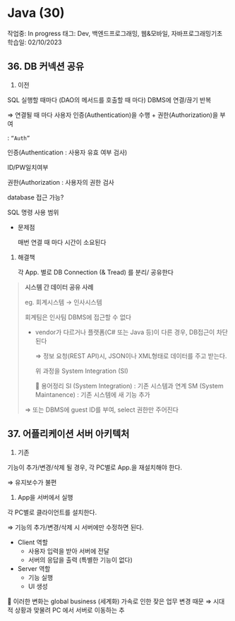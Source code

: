 # Java (30)

작업중: In progress
태그: Dev, 백엔드프로그래밍, 웹&모바일, 자바프로그래밍기초
학습일: 02/10/2023

## 36. DB 커넥션 공유

1. 이전

SQL 실행할 때마다 (DAO의 메서드를 호출할 때 마다) DBMS에 연결/끊기 반복

⇒ 연결될 때 마다 사용자 인증(Authentication)을 수행 + 권한(Authorization)을 부여 

: `“Auth”`

인증(Authentication : 사용자 유효 여부 검사) 

ID/PW일치여부

권한(Authorization : 사용자의 권한 검사

database 접근 가능?

SQL 명령 사용 범위

- 문제점
    
    매번 연결 때 마다 시간이 소요된다
    
1. 해결책
    
    각  App. 별로 DB Connection (& Tread) 를 분리/ 공유한다
    

> **시스템 간 데이터 공유 사례**
> 
> 
> 
> eg. 회계시스템 → 인사시스템
> 
> 회계팀은 인사팀 DBMS에 접근할 수 없다
> 
> - vendor가 다르거나 플랫폼(C# 또는 Java 등)이 다른 경우, DB접근이 차단된다
>     
>     
>     ⇒ 정보 요청(REST API)시,  JSON이나 XML형태로 데이터를 주고 받는다.
>     
>     위 과정을 System Integration (SI)
>     
>     <aside>
>     📍 용어정리
>     SI (System Integration) : 기존 시스템과 연계
>     SM (System Maintanence) : 기존 시스템에 새 기능 추가
>     
>     </aside>
>     
> 
> ⇒ 또는 DBMS에 guest ID를 부여, select 권한만 주어진다
> 

## 37. 어플리케이션 서버 아키텍처

1. 기존

기능이 추가/변경/삭제 될 경우, 각 PC별로 App.을 재설치해야 한다.

⇒ 유지보수가 불편

1. App을 서버에서 실행

각 PC별로 클라이언트를 설치한다.

⇒ 기능의 추가/변경/삭제 시 서버에만 수정하면 된다.

- Client 역할
    - 사용자 입력을 받아 서버에 전달
    - 서버의 응답을 출력 (특별한 기능이 없다)
- Server 역할
    - 기능 실행
    - UI 생성
    

<aside>
📍 이러한 변화는 global business (세계화) 가속로 인한 잦은 업무 변경 때문
⇒ 시대적 상황과 맞물려 PC 에서 서버로 이동하는 추

</aside>
